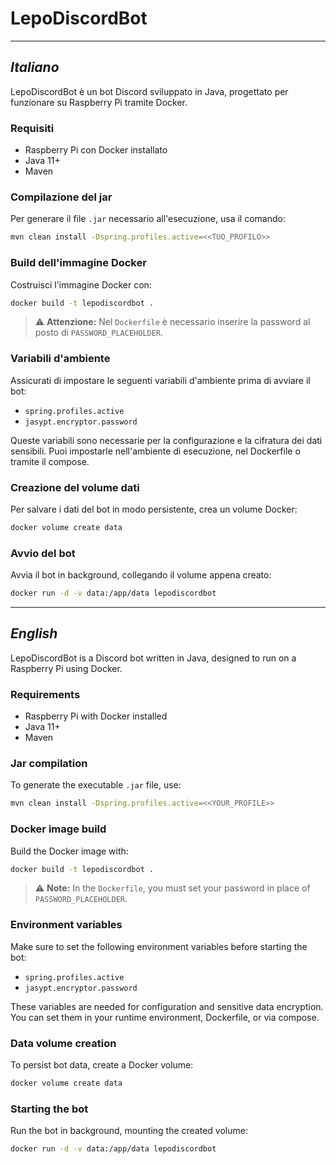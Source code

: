 # LepoDiscordBot

---

## _Italiano_

LepoDiscordBot è un bot Discord sviluppato in Java, progettato per funzionare su Raspberry Pi tramite Docker.

### Requisiti

- Raspberry Pi con Docker installato
- Java 11+
- Maven

### Compilazione del jar

Per generare il file `.jar` necessario all'esecuzione, usa il comando:

```bash
mvn clean install -Dspring.profiles.active=<<TUO_PROFILO>>
```

### Build dell'immagine Docker

Costruisci l'immagine Docker con:

```bash
docker build -t lepodiscordbot .
```

> ⚠️ **Attenzione:** Nel `Dockerfile` è necessario inserire la password al posto di `PASSWORD_PLACEHOLDER`.

### Variabili d'ambiente

Assicurati di impostare le seguenti variabili d'ambiente prima di avviare il bot:

- `spring.profiles.active`
- `jasypt.encryptor.password`

Queste variabili sono necessarie per la configurazione e la cifratura dei dati sensibili. Puoi impostarle nell'ambiente
di esecuzione, nel Dockerfile o tramite il compose.

### Creazione del volume dati

Per salvare i dati del bot in modo persistente, crea un volume Docker:

```bash
docker volume create data
```

### Avvio del bot

Avvia il bot in background, collegando il volume appena creato:

```bash
docker run -d -v data:/app/data lepodiscordbot
```

---

## _English_

LepoDiscordBot is a Discord bot written in Java, designed to run on a Raspberry Pi using Docker.

### Requirements

- Raspberry Pi with Docker installed
- Java 11+
- Maven

### Jar compilation

To generate the executable `.jar` file, use:

```bash
mvn clean install -Dspring.profiles.active=<<YOUR_PROFILE>>
```

### Docker image build

Build the Docker image with:

```bash
docker build -t lepodiscordbot .
```

> ⚠️ **Note:** In the `Dockerfile`, you must set your password in place of `PASSWORD_PLACEHOLDER`.

### Environment variables

Make sure to set the following environment variables before starting the bot:

- `spring.profiles.active`
- `jasypt.encryptor.password`

These variables are needed for configuration and sensitive data encryption. You can set them in your runtime
environment, Dockerfile, or via compose.

### Data volume creation

To persist bot data, create a Docker volume:

```bash
docker volume create data
```

### Starting the bot

Run the bot in background, mounting the created volume:

```bash
docker run -d -v data:/app/data lepodiscordbot
```